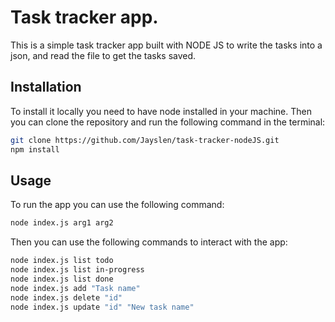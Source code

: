 # Task tracker app.

This is a simple task tracker app built with NODE JS to write the tasks into a json, and read the file to get the tasks saved.

## Installation
 To install it locally you need to have node installed in your machine. Then you can clone the repository and run the following command in the terminal:

```bash
git clone https://github.com/Jayslen/task-tracker-nodeJS.git
npm install
```

## Usage

To run the app you can use the following command:

```bash
node index.js arg1 arg2
```

Then you can use the following commands to interact with the app:

```bash
node index.js list todo
node index.js list in-progress
node index.js list done
node index.js add "Task name"
node index.js delete "id"
node index.js update "id" "New task name"
```
